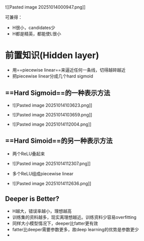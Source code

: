 ![[Pasted image 20251014000947.png]]

可兼得：
- H很小，candidates少
- H都是精英，都能使L很小

# 前置知识(Hidden layer)

- 用==piecewise linear==来逼近任何一条线，切得越碎越近
- 把piecewise linear分成几个hard sigmoid
## ==Hard Sigmoid==的一种表示方法
- ![[Pasted image 20251014103623.png]]

- ![[Pasted image 20251014103659.png]]

- ![[Pasted image 20251014112004.png]]
##  ==Hard Simoid==的另一种表示方法

- 两个ReLU叠起来


- ![[Pasted image 20251014112307.png]]
- 多个ReLU组成piecewise linear
- ![[Pasted image 20251014112636.png]]
## Deeper is Better?

- H越大，错误率越小，理想越高
- 训练集的资料越多，现实离理想越近。训练资料少容易overfitting
- 同样大小模型情况下，deeper比fatter更有效
- fatter比deeper需要参数更多，故deep learning的优势是参数更少
- 